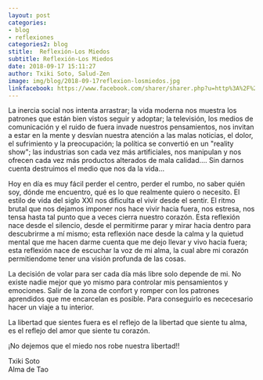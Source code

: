 ```yaml
---
layout: post
categories:
- blog
- reflexiones
categories2: blog
stitle:  Reflexión-Los Miedos
subtitle: Reflexión-Los Miedos
date: 2018-09-17 15:11:27
author: Txiki Soto, Salud-Zen
image: img/blog/2018-09-17reflexion-losmiedos.jpg
linkfacebook: https://www.facebook.com/sharer/sharer.php?u=http%3A%2F%2Fwww.salud-zen.com%2Fblog%2F2018%2F09%2F17%2FReflexion-Los-Miedos.html&amp;src=sdkpreparse
---
```

La inercia social nos intenta arrastrar; la vida moderna nos muestra los patrones que están bien vistos seguir y adoptar; la televisión, los medios de comunicación y el ruido de fuera invade nuestros pensamientos, nos invitan a estar en la mente y desvían nuestra atención a las malas noticias, el dolor, el sufrimiento y la preocupación; la política se convertió en un "reality show"; las industrias son cada vez más artificiales, nos manipulan y nos ofrecen cada vez más productos alterados de mala calidad.... Sin darnos cuenta destruimos el medio que nos da la vida...

Hoy en día es muy fácil perder el centro, perder el rumbo, no saber quién soy, dónde me encuentro, qué es lo que realmente quiero o necesito. El estilo de vida del siglo XXI nos dificulta el vivir desde el sentir. El ritmo brutal que nos dejamos imponer nos hace vivir hacia fuera, nos estresa, nos tensa hasta tal punto que a veces cierra nuestro corazón.
Esta reflexión nace desde el silencio, desde el permitirme parar y mirar hacia dentro para descubrirme a mí mismo; esta reflexión nace desde la calma y la quietud mental que me hacen darme cuenta que me dejo llevar y vivo hacia fuera; esta reflexión nace de escuchar la voz de mi alma, la cual abre mi corazón permitiendome tener una visión profunda de las cosas.

La decisión de volar para ser cada día más libre solo depende de mi. No existe nadie mejor que yo mismo para controlar mis pensamientos y emociones. Salir de la zona de confort y romper con los patrones aprendidos que me encarcelan es posible. Para conseguirlo es nececesario hacer un viaje a tu interior.

La libertad que sientes fuera es el reflejo de la libertad que siente tu alma, es el reflejo del amor que siente tu corazón.

¡No dejemos que el miedo nos robe nuestra libertad!!

Txiki Soto  
Alma de Tao
